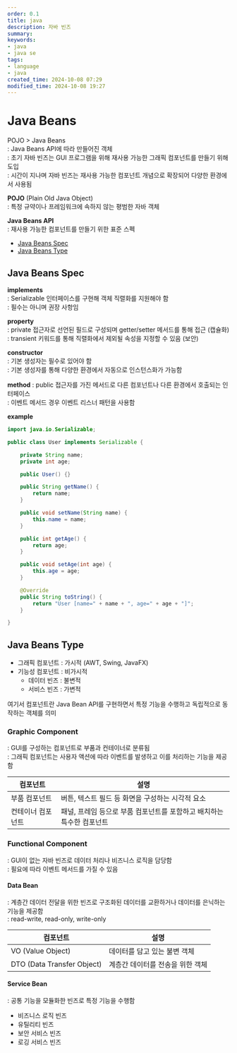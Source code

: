 ```yaml
---
order: 0.1
title: java
description: 자바 빈즈
summary:
keywords:
- java
- java se
tags:
- language
- java
created_time: 2024-10-08 07:29
modified_time: 2024-10-08 19:27
---
```


# Java Beans
POJO > Java Beans  
: Java Beans API에 따라 만들어진 객체  
: 초기 자바 빈즈는 GUI 프로그램을 위해 재사용 가능한 그래픽 컴포넌트를 만들기 위해 도입  
: 시간이 지나며 자바 빈즈는 재사용 가능한 컴포넌트 개념으로 확장되어 다양한 환경에서 사용됨  

**POJO** (Plain Old Java Object)  
: 특정 규약이나 프레임워크에 속하지 않는 평범한 자바 객체  

**Java Beans API**    
: 재사용 가능한 컴포넌트를 만들기 위한 표준 스펙  

- [Java Beans Spec](#java-beans-spec)
- [Java Beans Type](#java-beans-type) 



## Java Beans Spec

**implements**  
: Serializable 인터페이스를 구현해 객체 직렬화를 지원해야 함  
: 필수는 아니며 권장 사항임  

**property**  
: private 접근자로 선언된 필드로 구성되며 getter/setter 메서드를 통해 접근 (캡슐화)  
: transient 키워드를 통해 직렬화에서 제외될 속성을 지정할 수 있음 (보안)  

**constructor**  
: 기본 생성자는 필수로 있어야 함  
: 기본 생성자를 통해 다양한 환경에서 자동으로 인스턴스화가 가능함 

**method**
: public 접근자를 가진 메서드로 다른 컴포넌트나 다른 환경에서 호출되는 인터페이스   
: 이벤트 메서드 경우 이벤트 리스너 패턴을 사용함  


**example**
```java
import java.io.Serializable;

public class User implements Serializable {

    private String name;
    private int age;

    public User() {}

    public String getName() {
        return name;
    }

    public void setName(String name) {
        this.name = name;
    }

    public int getAge() {
        return age;
    }

    public void setAge(int age) {
        this.age = age;
    }

    @Override
    public String toString() {
        return "User [name=" + name + ", age=" + age + "]";
    }

}
```



## Java Beans Type

- 그래픽 컴포넌트 : 가시적 (AWT, Swing, JavaFX)
- 기능성 컴포넌트 : 비가시적
  - 데이터 빈즈 : 불변적
  - 서비스 빈즈 : 가변적

여기서 컴포넌트란 Java Bean API를 구현하면서 특정 기능을 수행하고 독립적으로 동작하는 객체를 의미



### Graphic Component
: GUI를 구성하는 컴포넌트로 부품과 컨테이너로 분류됨  
: 그래픽 컴포넌트는 사용자 액션에 따라 이벤트를 발생하고 이를 처리하는 기능을 제공함  

컴포넌트 | 설명
---|---
부품 컴포넌트 | 버튼, 텍스트 필드 등 화면을 구성하는 시각적 요소
컨테이너 컴포넌트 | 패널, 프레임 등으로 부품 컴포넌트를 포함하고 배치하는 특수한 컴포넌트



### Functional Component
: GUI이 없는 자바 빈즈로 데이터 처리나 비즈니스 로직을 담당함  
: 필요에 따라 이벤트 메서드를 가질 수 있음  


#### Data Bean   
: 계층간 데이터 전달을 위한 빈즈로 구조화된 데이터를 교환하거나 데이터를 은닉하는 기능을 제공함  
: read-write, read-only, write-only  

컴포넌트 | 설명
---|---
VO (Value Object) | 데이터를 담고 있는 불변 객체
DTO (Data Transfer Object) | 계층간 데이터를 전송을 위한 객체


#### Service Bean  
: 공통 기능을 모듈화한 빈즈로 특정 기능을 수행함  

- 비즈니스 로직 빈즈
- 유틸리티 빈즈
- 보안 서비스 빈즈
- 로깅 서비스 빈즈